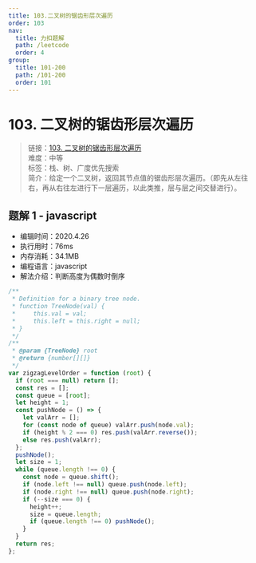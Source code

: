 ```yaml
---
title: 103.二叉树的锯齿形层次遍历
order: 103
nav:
  title: 力扣题解
  path: /leetcode
  order: 4
group:
  title: 101-200
  path: /101-200
  order: 101
---
```


# 103. 二叉树的锯齿形层次遍历

> 链接：[103. 二叉树的锯齿形层次遍历](https://leetcode-cn.com/problems/binary-tree-zigzag-level-order-traversal/)  
> 难度：中等  
> 标签：栈、树、广度优先搜索  
> 简介：给定一个二叉树，返回其节点值的锯齿形层次遍历。（即先从左往右，再从右往左进行下一层遍历，以此类推，层与层之间交替进行）。

## 题解 1 - javascript

- 编辑时间：2020.4.26
- 执行用时：76ms
- 内存消耗：34.1MB
- 编程语言：javascript
- 解法介绍：判断高度为偶数时倒序

```javascript
/**
 * Definition for a binary tree node.
 * function TreeNode(val) {
 *     this.val = val;
 *     this.left = this.right = null;
 * }
 */
/**
 * @param {TreeNode} root
 * @return {number[][]}
 */
var zigzagLevelOrder = function (root) {
  if (root === null) return [];
  const res = [];
  const queue = [root];
  let height = 1;
  const pushNode = () => {
    let valArr = [];
    for (const node of queue) valArr.push(node.val);
    if (height % 2 === 0) res.push(valArr.reverse());
    else res.push(valArr);
  };
  pushNode();
  let size = 1;
  while (queue.length !== 0) {
    const node = queue.shift();
    if (node.left !== null) queue.push(node.left);
    if (node.right !== null) queue.push(node.right);
    if (--size === 0) {
      height++;
      size = queue.length;
      if (queue.length !== 0) pushNode();
    }
  }
  return res;
};
```
